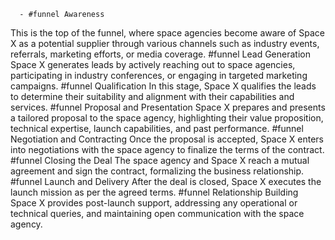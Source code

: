       - #funnel Awareness
This is the top of the funnel, where space agencies become aware of Space X as a potential supplier through various channels such as industry events, referrals, marketing efforts, or media coverage.
       #funnel Lead Generation
Space X generates leads by actively reaching out to space agencies, participating in industry conferences, or engaging in targeted marketing campaigns.
       #funnel Qualification
In this stage, Space X qualifies the leads to determine their suitability and alignment with their capabilities and services.
       #funnel Proposal and Presentation
Space X prepares and presents a tailored proposal to the space agency, highlighting their value proposition, technical expertise, launch capabilities, and past performance.
       #funnel Negotiation and Contracting
Once the proposal is accepted, Space X enters into negotiations with the space agency to finalize the terms of the contract.
       #funnel Closing the Deal
The space agency and Space X reach a mutual agreement and sign the contract, formalizing the business relationship.
       #funnel Launch and Delivery
After the deal is closed, Space X executes the launch mission as per the agreed terms.
       #funnel Relationship Building
Space X provides post-launch support, addressing any operational or technical queries, and maintaining open communication with the space agency.

